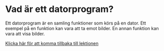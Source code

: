 # Vad är ett datorprogram?

Ett datorprogram är en samling funktioner som körs på en dator. 
Ett exempel på en funktion kan vara att ta emot bilder. En annan funktion kan vara att visa bilder.

[Klicka här för att komma tillbaka till lektionen](../README.md#vad-är-ett-datorprogram)
